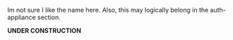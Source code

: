 Im not sure I like the name here. Also, this may logically belong in the auth-appliance section. 

**UNDER CONSTRUCTION**